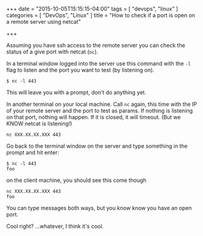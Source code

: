 +++
date = "2015-10-05T15:15:15-04:00"
tags = [
	"devops",
	"linux"
]
categories = [
	"DevOps",
	"Linux"
]
title = "How to check if a port is open on a remote server using netcat"

+++



Assuming you have ssh access to the remote server you can check the status of a give port with netcat (`nc`).

In a terminal window logged into the server use this command with the `-l` flag to listen and the port you want to test (by listening on).

```
$ nc -l 443
```

This will leave you with a prompt, don't do anything yet.

In another terminal on your local machine. Call `nc` again, this time with the IP of your remote server and the port to test as params. If nothing is listening on that port, nothing will happen. If it is closed, it will timeout. (But we KNOW netcat is listening!)

```
nc XXX.XX.XX.XXX 443
```
Go back to the terminal window on the server and type something in the prompt and hit enter:
```
$ nc -l 443
foo
```
on the client machine, you should see this come though

```
nc XXX.XX.XX.XXX 443
foo
```
You can type messages both ways, but you know know you have an open port.

Cool right? ...whatever, I think it's cool.